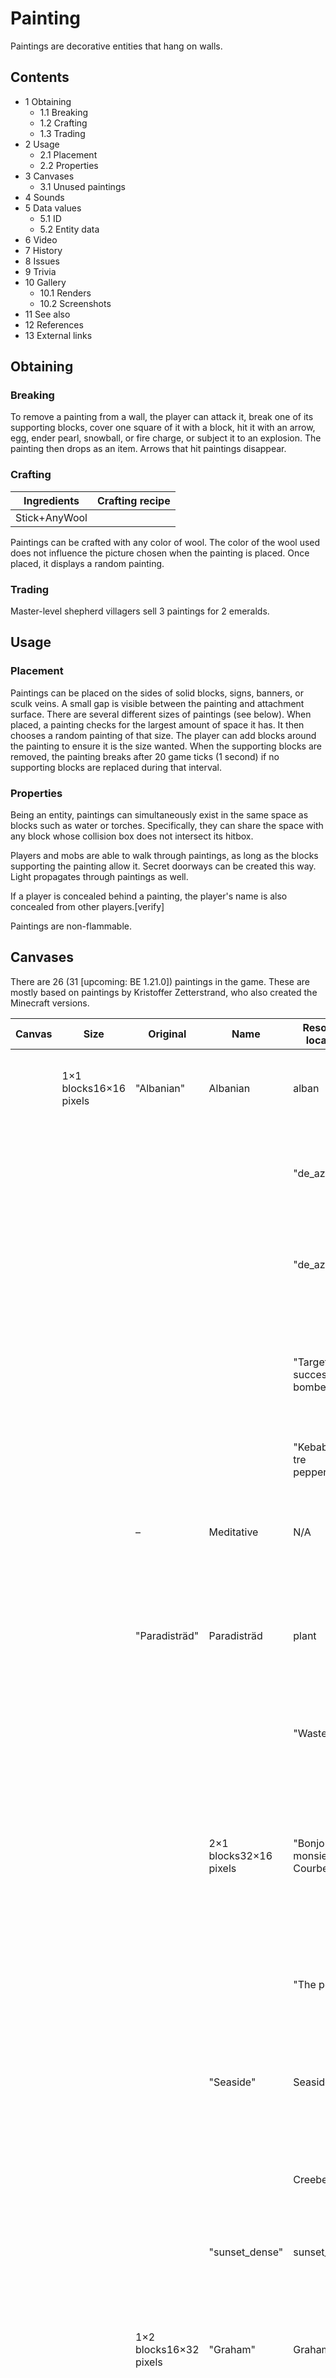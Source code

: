 # Painting
Paintings are decorative entities that hang on walls.

## Contents
- 1 Obtaining
	- 1.1 Breaking
	- 1.2 Crafting
	- 1.3 Trading
- 2 Usage
	- 2.1 Placement
	- 2.2 Properties
- 3 Canvases
	- 3.1 Unused paintings
- 4 Sounds
- 5 Data values
	- 5.1 ID
	- 5.2 Entity data
- 6 Video
- 7 History
- 8 Issues
- 9 Trivia
- 10 Gallery
	- 10.1 Renders
	- 10.2 Screenshots
- 11 See also
- 12 References
- 13 External links

## Obtaining
### Breaking
To remove a painting from a wall, the player can attack it, break one of its supporting blocks, cover one square of it with a block, hit it with an arrow, egg, ender pearl, snowball, or fire charge, or subject it to an explosion. The painting then drops as an item. Arrows that hit paintings disappear.

### Crafting
| Ingredients   | Crafting recipe |
|---------------|-----------------|
| Stick+AnyWool |                 |

Paintings can be crafted with any color of wool. The color of the wool used does not influence the picture chosen when the painting is placed.
Once placed, it displays a random painting.

### Trading
Master-level shepherd villagers sell 3 paintings for 2 emeralds.

## Usage
### Placement
Paintings can be placed on the sides of solid blocks, signs, banners, or sculk veins. A small gap is visible between the painting and attachment surface. There are several different sizes of paintings (see below). When placed, a painting checks for the largest amount of space it has. It then chooses a random painting of that size. The player can add blocks around the painting to ensure it is the size wanted. When the supporting blocks are removed, the painting breaks after 20 game ticks (1 second) if no supporting blocks are replaced during that interval.

### Properties
Being an entity, paintings can simultaneously exist in the same space as blocks such as water or torches. Specifically, they can share the space with any block whose collision box does not intersect its hitbox.

Players and mobs are able to walk through paintings, as long as the blocks supporting the painting allow it. Secret doorways can be created this way. Light propagates through paintings as well.

If a player is concealed behind a painting, the player's name is also concealed from other players.[verify]

Paintings are non-flammable.

## Canvases
There are 26 (31 ‌[upcoming: BE 1.21.0]) paintings in the game. These are mostly based on paintings by Kristoffer Zetterstrand, who also created the Minecraft versions.

| Canvas | Size                   | Original               | Name                   | Resource location            | Description                                                                                                                                   | Java Edition version added                                                                                                                                                                                                                                                    | Bedrock Edition version added                                                                                                                                                                            |
|--------|------------------------|------------------------|------------------------|------------------------------|-----------------------------------------------------------------------------------------------------------------------------------------------|-------------------------------------------------------------------------------------------------------------------------------------------------------------------------------------------------------------------------------------------------------------------------------|----------------------------------------------------------------------------------------------------------------------------------------------------------------------------------------------------------|
|        | 1×1 blocks16×16 pixels | "Albanian"             | Albanian               | alban                        | A man wearing a fez next to a house and a bush. As the name of the painting suggests, it may be a landscape inAlbania.                        | Indev 20100223                                                                                                                                                                                                                                                                | v0.5.0 alpha                                                                                                                                                                                             |
|        |                        |                        |                        | "de_aztec"                   | de_aztec                                                                                                                                      | aztec                                                                                                                                                                                                                                                                         | Free-lookperspective of the mapde_aztecfrom the video game seriesCounter-Strike.                                                                                                                         |
|        |                        |                        |                        | "de_aztec"                   | de_aztec                                                                                                                                      | aztec2                                                                                                                                                                                                                                                                        | Free-lookperspective of the mapde_aztecfrom the video game seriesCounter-Strike.                                                                                                                         |
|        |                        |                        |                        | "Target successfully bombed" | Target Successfully Bombed                                                                                                                    | bomb                                                                                                                                                                                                                                                                          | The mapde_dust2from the video game seriesCounter-Strike, named "target successfully bombed" in reference to the game.                                                                                    |
|        |                        |                        |                        | "Kebab med tre pepperoni"    | Kebab med tre pepperoni                                                                                                                       | kebab                                                                                                                                                                                                                                                                         | A kebab with three green chili peppers.                                                                                                                                                                  |
|        |                        | –                      | Meditative             | N/A                          | A version of Salvador Dali'sMeditative Rose, although with an added stem to referenceMinecraft's removedrose.‌[upcoming: JE 1.21 & BE 1.21.0] | N/A                                                                                                                                                                                                                                                                           | Preview 1.21.0.21                                                                                                                                                                                        |
|        |                        | "Paradisträd"          | Paradisträd            | plant                        | Still life of two plants in pots. "Paradisträd" is Swedish for "money tree", which is a common name for the depicted species in Scandinavia.  | Indev 20100223                                                                                                                                                                                                                                                                | v0.5.0 alpha                                                                                                                                                                                             |
|        |                        |                        |                        | "Wasteland"                  | Wasteland                                                                                                                                     | wasteland                                                                                                                                                                                                                                                                     | A view of some wastelands; a small animal (presumably a rabbit) is sitting on the window ledge.                                                                                                          |
|        |                        |                        | 2×1 blocks32×16 pixels | "Bonjour monsieur Courbet"   | Bonjour Monsieur Courbet                                                                                                                      | courbet                                                                                                                                                                                                                                                                       | Two hikers with pointy beards seemingly greeting each other. Based on Gustave Courbet's paintingThe Meeting or "Bonjour, Monsieur Courbet".                                                              |
|        |                        |                        |                        | "The pool"                   | The Pool                                                                                                                                      | pool                                                                                                                                                                                                                                                                          | Some men and women skinny-dipping in a pool over a cube of sorts. Also there is an old man resting in the lower-right edge.                                                                              |
|        |                        |                        | "Seaside"              | Seaside                      | sea                                                                                                                                           | Mountains and a lake, with a small photo of a mountain and a bright-colored plant on the window ledge.                                                                                                                                                                        | Indev 20100223/Alpha v1.1.1                                                                                                                                                                              |
|        |                        |                        |                        | Creebet                      | creebet                                                                                                                                       | Mountains and a lake, with a small photo of a mountain and a creeper looking at the viewer through a window.                                                                                                                                                                  | Alpha v1.1.1                                                                                                                                                                                             |
|        |                        |                        | "sunset_dense"         | sunset_dense                 | sunset                                                                                                                                        | A view of mountains at sunset.                                                                                                                                                                                                                                                | Indev 20100223                                                                                                                                                                                           |
|        |                        | 1×2 blocks16×32 pixels | "Graham"               | Graham                       | graham                                                                                                                                        | King Graham, the player character in the video game seriesKing's Quest. The original is based onStill Life with Quince, Cabbage, Melon, and Cucumberby Juan Sánchez Cotán.                                                                                                    | Alpha v1.1.1                                                                                                                                                                                             |
|        |                        | –                      | Praire Ride            | N/A                          | Noorriding ahorse, as based on Remington'sThe Cowboy.[1]‌[upcoming: JE 1.21 & BE 1.21.0]                                                      | N/A                                                                                                                                                                                                                                                                           | Preview 1.21.0.21                                                                                                                                                                                        |
|        |                        | "Wanderer"             | Wanderer               | wanderer                     | A version of Caspar David Friedrich's famous paintingWanderer above the Sea of Fog.                                                           | Indev 20100223                                                                                                                                                                                                                                                                | v0.5.0 alpha                                                                                                                                                                                             |
|        | 2×2 blocks32×32 pixels | –                      | Baroque                | N/A                          | Adecorated pot, acake, and asunfloweron a dark background, resemblingBaroque painting.‌[upcoming: JE 1.21 & BE 1.21.0]                        | N/A                                                                                                                                                                                                                                                                           | Preview 1.21.0.21                                                                                                                                                                                        |
|        |                        | "Bust"                 | Bust                   | bust                         | A bust ofMarcus Aureliussurrounded by fire.                                                                                                   | Indev 20100223                                                                                                                                                                                                                                                                | v0.5.0 alpha                                                                                                                                                                                             |
|        |                        | –                      | Humble                 | N/A                          | Twovillagersin front of avillagehouse. It is a parody of the famous paintingAmerican Gothicby Grant Wood.‌[upcoming: JE 1.21 & BE 1.21.0]     | N/A                                                                                                                                                                                                                                                                           | Preview 1.21.0.21                                                                                                                                                                                        |
|        |                        | "Match"                | Match                  | match                        | A hand holding a match, causing fire on a white cubic gas fireplace.                                                                          | Indev 20100223                                                                                                                                                                                                                                                                | v0.5.0 alpha                                                                                                                                                                                             |
|        |                        |                        |                        | "Moonlight Installation"     | Skull and Roses                                                                                                                               | skull_and_roses                                                                                                                                                                                                                                                               | A skeleton at night with red flowers in the foreground. The original painting was different, depicting a woman sitting in a couch, while the skull is in the middle of a body of glacial water of sorts. |
|        |                        |                        | "The stage is set"     | The Stage Is Set             | stage                                                                                                                                         | Scenery fromSpace Quest I, with the character Graham from the video game seriesKing's Questappearing twice.                                                                                                                                                                   | Indev 20100223/Alpha v1.1.1                                                                                                                                                                              |
|        |                        |                        | "The Void"             | The void                     | void                                                                                                                                          | An angel praying into a void with fire below.                                                                                                                                                                                                                                 | Indev 20100223                                                                                                                                                                                           |
|        |                        |                        | –                      | Wither                       | wither                                                                                                                                        | The creation of awither.This is not based on a real painting. Made by Jens Bergensten.[2][3]                                                                                                                                                                                  | Java Edition 1.4.2(12w36a)                                                                                                                                                                               |
|        |                        | 4×2 blocks64×32 pixels | "Fighters"             | Fighters                     | fighters                                                                                                                                      | Two men poised to fight. Paper versions of fighters from the gameInternational Karate +.                                                                                                                                                                                      | Indev 20100223                                                                                                                                                                                           |
|        |                        | 4×3 blocks64×48 pixels | "Kong"                 | Kong                         | donkey_kong                                                                                                                                   | A paper-looking screenshot of the level100mfrom the arcade gameDonkey Kong.                                                                                                                                                                                                   | Alpha v1.1.1                                                                                                                                                                                             |
|        |                        |                        |                        | "Mortal Coil"                | Mortal Coil                                                                                                                                   | skeleton                                                                                                                                                                                                                                                                      | Bruno Martinezfrom the adventure gameGrim Fandango.                                                                                                                                                      |
|        |                        | 4×4 blocks64×64 pixels | "Skull on Fire"        | Skull On Fire                | burning_skull                                                                                                                                 | A Skull on fire; in the background there is a moon in a clear night sky.This painting is based on a Minecraft screenshot,[4]with the grass block and a 3D skull added on top.[5](See the trivia section for more info.)                                                       | Beta 1.2_01/Beta 1.3                                                                                                                                                                                     |
|        |                        |                        | "RGB"                  | Pigscene                     | pigscene                                                                                                                                      | A girl pointing to a pig on a canvas. In the original version, the canvas showed red, green and blue blocks, representing the three colors of theRGB color modelthat is typically used by computer displays. It is based on the paintingThe Artist's Studioby Jacob van Oost. | Alpha v1.1.1                                                                                                                                                                                             |
|        |                        |                        | "Pointer"              | Pointer                      | pointer                                                                                                                                       | The main character of the gameInternational Karate +in a fighting stance touching a large hand. It could also be interpreted as a play on Michelangelo's famous paintingThe Creation of Adam.                                                                                 | Indev 20100223                                                                                                                                                                                           |
|        |                        | –                      | Unpacked               | N/A                          | AMinecraftlandscape, showing a cliff with a waterfall and apigfloating in water. Based onpack.png.‌[upcoming: JE 1.21 & BE 1.21.0]            | N/A                                                                                                                                                                                                                                                                           | Preview 1.21.0.21                                                                                                                                                                                        |

